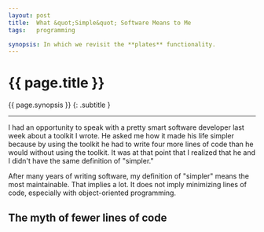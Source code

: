 ```yaml
---
layout: post
title:  What &quot;Simple&quot; Software Means to Me
tags:   programming

synopsis: In which we revisit the **plates** functionality.
---
```


# {{ page.title }}

{{ page.synopsis }}
{: .subtitle }

-----

I had an opportunity to speak with a pretty smart software developer last week
about a toolkit I wrote. He asked me how it made his life simpler because by
using the toolkit he had to write four more lines of code than he would
without using the toolkit. It was at that point that I realized that he and I
didn't have the same definition of "simpler."

After many years of writing software, my definition of "simpler" means the
most maintainable. That implies a lot. It does not imply minimizing lines of
code, especially with object-oriented programming.

## The myth of fewer lines of code


